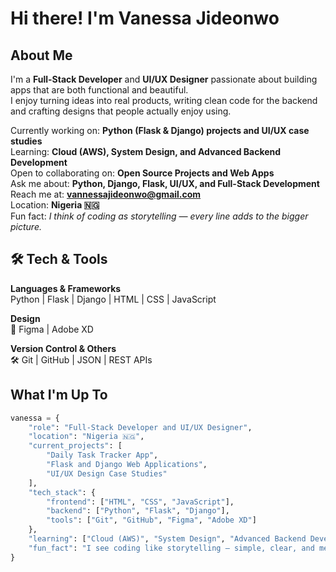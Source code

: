  # Hi there! I'm Vanessa Jideonwo  

##  About Me  
I'm a **Full-Stack Developer** and **UI/UX Designer** passionate about building apps that are both functional and beautiful.  
I enjoy turning ideas into real products, writing clean code for the backend and crafting designs that people actually enjoy using.  

 Currently working on: **Python (Flask & Django) projects and UI/UX case studies**  
 Learning: **Cloud (AWS), System Design, and Advanced Backend Development**  
 Open to collaborating on: **Open Source Projects and Web Apps**  
 Ask me about: **Python, Django, Flask, UI/UX, and Full-Stack Development**  
 Reach me at: **vannessajideonwo@gmail.com**  
 Location: **Nigeria 🇳🇬**  
 Fun fact: *I think of coding as storytelling — every line adds to the bigger picture.*  

## 🛠️ Tech & Tools  

**Languages & Frameworks**  
 Python | Flask | Django | HTML | CSS | JavaScript  

**Design**  
🎨 Figma | Adobe XD  

**Version Control & Others**  
🛠️ Git | GitHub | JSON | REST APIs  

##  What I'm Up To  

```python
vanessa = {
    "role": "Full-Stack Developer and UI/UX Designer",
    "location": "Nigeria 🇳🇬",
    "current_projects": [
        "Daily Task Tracker App",
        "Flask and Django Web Applications",
        "UI/UX Design Case Studies"
    ],
    "tech_stack": {
        "frontend": ["HTML", "CSS", "JavaScript"],
        "backend": ["Python", "Flask", "Django"],
        "tools": ["Git", "GitHub", "Figma", "Adobe XD"]
    },
    "learning": ["Cloud (AWS)", "System Design", "Advanced Backend Development"],
    "fun_fact": "I see coding like storytelling — simple, clear, and meaningful 📖✨"
}
